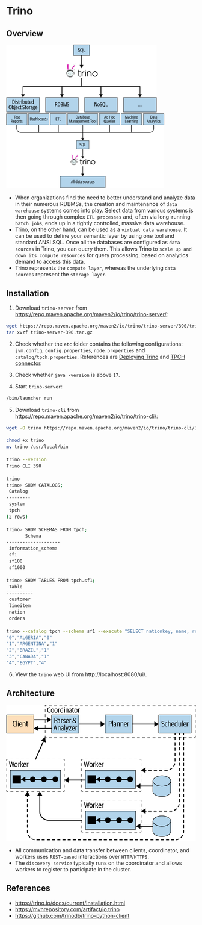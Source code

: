 # Trino

## Overview

<p float="left">
    <img src="pix/trino_data_sources.png" width="400" />
    <img src="pix/trino_use_cases.png" width="420" />
</p>

* When organizations find the need to better understand and analyze data in their numerous RDBMSs, the creation and maintenance of `data warehouse` systems comes into play. Select data from various systems is then going through complex `ETL processes` and, often via long-running `batch jobs`, ends up in a tightly controlled, massive data warehouse.
* Trino, on the other hand, can be used as a `virtual data warehouse`. It can be used to define your semantic layer by using one tool and standard ANSI SQL. Once all the databases are configured as `data sources` in Trino, you can query them. This allows Trino to `scale up and down its compute resources` for query processing, based on analytics demand to access this data. 
* Trino represents the `compute layer`, whereas the underlying `data sources` represent the `storage layer`.

## Installation

1. Download `trino-server` from https://repo.maven.apache.org/maven2/io/trino/trino-server/:
```bash
wget https://repo.maven.apache.org/maven2/io/trino/trino-server/390/trino-server-390.tar.gz
tar xvzf trino-server-390.tar.gz
```

2. Check whether the `etc` folder contains the following configurations: `jvm.config`, `config.properties`, `node.properties` and `catalog/tpch.properties`. References are [Deploying Trino](https://trino.io/docs/current/installation/deployment.html) and [TPCH connector](https://trino.io/docs/current/connector/tpch.html).

3. Check whether `java -version` is above `17`.

4. Start `trino-server`:
```bash
/bin/launcher run
```

5. Download `trino-cli` from https://repo.maven.apache.org/maven2/io/trino/trino-cli/:
```bash
wget -O trino https://repo.maven.apache.org/maven2/io/trino/trino-cli/390/trino-cli-390-executable.jar

chmod +x trino
mv trino /usr/local/bin

trino --version
Trino CLI 390

trino
trino> SHOW CATALOGS;
 Catalog 
---------
 system  
 tpch    
(2 rows)

trino> SHOW SCHEMAS FROM tpch;
       Schema       
--------------------
 information_schema 
 sf1                
 sf100              
 sf1000
 
trino> SHOW TABLES FROM tpch.sf1;
 Table   
----------
 customer 
 lineitem 
 nation   
 orders  
 
trino --catalog tpch --schema sf1 --execute "SELECT nationkey, name, regionkey FROM nation LIMIT 5"
"0","ALGERIA","0"
"1","ARGENTINA","1"
"2","BRAZIL","1"
"3","CANADA","1"
"4","EGYPT","4"
```

6. View the `trino` web UI from http://localhost:8080/ui/.

## Architecture

<p float="left">
    <img src="pix/coordinator_and_worker.png" width="600" />
</p>

* All communication and data transfer between clients, coordinator, and workers uses `REST-based` interactions over `HTTP`/`HTTPS`.
* The `discovery service` typically runs on the coordinator and allows workers to register to participate in the cluster.

## References

* https://trino.io/docs/current/installation.html
* https://mvnrepository.com/artifact/io.trino
* https://github.com/trinodb/trino-python-client